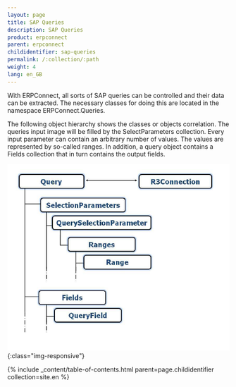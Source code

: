 ```yaml
---
layout: page
title: SAP Queries
description: SAP Queries
product: erpconnect
parent: erpconnect
childidentifier: sap-queries
permalink: /:collection/:path
weight: 4
lang: en_GB
---
```


With ERPConnect, all sorts of SAP queries can be controlled and their data can be extracted. The necessary classes for doing this are located in the namespace ERPConnect.Queries.

The following object hierarchy shows the classes or objects correlation. The queries input image will be filled by the SelectParameters collection. Every input parameter can contain an arbitrary number of values. The values are represented by so-called ranges. In addition, a query object contains a Fields collection that in turn contains the output fields.


![SAP Query Object Model](/img/content/SAP-Query-Object-Model.png){:class="img-responsive"}


{% include _content/table-of-contents.html parent=page.childidentifier collection=site.en %}